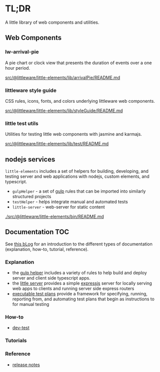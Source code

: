 # TL;DR

A little library of web components and utilities.

## Web Components

### lw-arrival-pie

A pie chart or clock view that presents the duration of events over a one hour period.

[src/@littleware/little-elements/lib/arrivalPie/README.md](./src/@littleware/little-elements/lib/arrivalPie/README.md)

### littleware style guide

CSS rules, icons, fonts, and colors underlying littleware web components.

[src/@littleware/little-elements/lib/styleGuide/README.md](./src/@littleware/little-elements/lib/styleGuide/README.md)

### little test utils

Utilities for testing little web components with jasmine and karmajs.

[src/@littleware/little-elements/lib/test/README.md](./src/@littleware/little-elements/lib/test/README.md)

## nodejs services

`little-elements` includes a set of helpers for building, developing, and testing server and web applications with nodejs, custom elements, and typescript.

* `gulpHelper` - a set of [gulp](https://github.com/gulpjs/gulp) rules that can be imported into similarly structured projects
* `testHelper` - helps integrate manual and automated tests
* `little-server` - web-server for static content

[./src/@littleware/little-elements/bin/README.md](./src/@littleware/little-elements/bin/README.md)


## Documentation TOC

See [this bLog](https://www.divio.com/blog/documentation/) for an introduction to the different types of documentation (explanation, how-to, tutorial, reference).

### Explanation

* the [gulp helper](./Notes/explanation/gulpHelper.md) includes a variety of rules to help build and deploy server and client side typescript apps.
* the [little server](./Notes/explanation/littleServerAndLambda.md) provides a simple [expressjs](https://expressjs.com) server for locally serving web apps to clients and running server side express routers
* [executable test plans](./Notes/explanation/executableTestPlans.md) provide a framework for specifying, running, reporting from, and automating test plans that begin as instructions to for manual testing

### How-to

* [dev-test](Notes/howto/devTest.md)

### Tutorials

### Reference

* [release notes](Notes/reference/releaseNotes.md)


